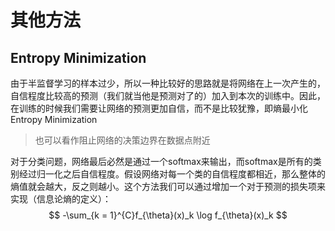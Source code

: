 # 其他方法

## Entropy Minimization

由于半监督学习的样本过少，所以一种比较好的思路就是将网络在上一次产生的，自信程度比较高的预测（我们就当他是预测对了的）加入到本次的训练中。因此，在训练的时候我们需要让网络的预测更加自信，而不是比较犹豫，即熵最小化 Entropy Minimization

> 也可以看作阻止网络的决策边界在数据点附近

对于分类问题，网络最后必然是通过一个softmax来输出，而softmax是所有的类别经过归一化之后自信程度。假设网络对每一个类的自信程度都相近，那么整体的熵值就会越大，反之则越小。这个方法我们可以通过增加一个对于预测的损失项来实现（信息论熵的定义）：
$$
-\sum_{k = 1}^{C}f_{\theta}(x)_k \log f_{\theta}(x)_k
$$
